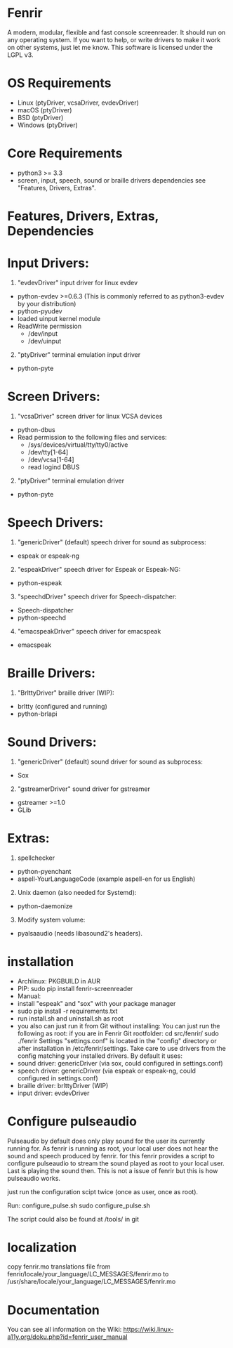 # Fenrir
A modern, modular, flexible and fast console screenreader.
It should run on any operating system. If you want to help, or write drivers to make it work on other systems, just let me know. 
This software is licensed under the LGPL v3.

# OS Requirements
- Linux (ptyDriver, vcsaDriver, evdevDriver)
- macOS (ptyDriver)
- BSD (ptyDriver)
- Windows (ptyDriver)

# Core Requirements
- python3 >= 3.3
- screen, input, speech, sound or braille drivers dependencies see "Features, Drivers, Extras".

# Features, Drivers, Extras, Dependencies
# Input Drivers:
1. "evdevDriver" input driver for linux evdev
  - python-evdev >=0.6.3 (This is commonly referred to as python3-evdev by your distribution)
  - python-pyudev
  - loaded uinput kernel module
  - ReadWrite permission 
    - /dev/input
    - /dev/uinput
2. "ptyDriver" terminal emulation input driver
  - python-pyte

# Screen Drivers:
1. "vcsaDriver" screen driver for linux VCSA devices
  - python-dbus
  - Read permission to the following files and services:
    - /sys/devices/virtual/tty/tty0/active
    - /dev/tty[1-64]
    - /dev/vcsa[1-64]
    - read logind DBUS
2. "ptyDriver" terminal emulation driver
  - python-pyte
  
# Speech Drivers:
1. "genericDriver" (default) speech driver for sound as subprocess:
  - espeak or espeak-ng
2. "espeakDriver" speech driver for Espeak or Espeak-NG:
  - python-espeak
3. "speechdDriver" speech driver for Speech-dispatcher:
  - Speech-dispatcher
  - python-speechd
4. "emacspeakDriver" speech driver for emacspeak
  - emacspeak

# Braille Drivers:
1. "BrlttyDriver" braille driver (WIP):
  - brltty (configured and running)
  - python-brlapi

# Sound Drivers:
1. "genericDriver" (default) sound driver for sound as subprocess:
  - Sox
2. "gstreamerDriver" sound driver for gstreamer
  - gstreamer >=1.0
  - GLib

# Extras:
1. spellchecker
  - python-pyenchant
  - aspell-YourLanguageCode (example aspell-en for us English)
2. Unix daemon (also needed for Systemd):
  - python-daemonize
3. Modify system volume:
  - pyalsaaudio (needs libasound2's headers).

# installation
- Archlinux: PKGBUILD in AUR
- PIP: sudo pip install fenrir-screenreader
- Manual:
 - install "espeak" and "sox" with your package manager
 - sudo pip install -r requirements.txt 
 - run install.sh and uninstall.sh as root
- you also can just run it from Git without installing:
You can just run the following as root:
if you are in Fenrir Git rootfolder:
cd src/fenrir/
sudo ./fenrir
Settings "settings.conf" is located in the "config" directory or after installation in /etc/fenrir/settings.
Take care to use drivers from the config matching your installed drivers. 
By default it uses:
- sound driver: genericDriver (via sox, could configured in settings.conf)
- speech driver: genericDriver (via espeak or espeak-ng, could configured in settings.conf)
- braille driver: brlttyDriver (WIP)
- input driver: evdevDriver
# Configure pulseaudio
Pulseaudio by default does only play sound for the user its currently running for. As fenrir is running as root, your local user does not hear the sound and speech produced by fenrir.
for this fenrir provides a script to configure pulseaudio to stream the sound played as root to your local user. Last is playing the sound then. This is not a issue of fenrir but this is how pulseaudio works.

just run the configuration scipt twice (once as user, once as root).

Run:
configure_pulse.sh
sudo configure_pulse.sh

The script could also be found at /tools/ in git

# localization
copy fenrir.mo translations file  from fenrir/locale/your_language/LC_MESSAGES/fenrir.mo to /usr/share/locale/your_language/LC_MESSAGES/fenrir.mo
 
# Documentation
You can see all information on the Wiki:
https://wiki.linux-a11y.org/doku.php?id=fenrir_user_manual
